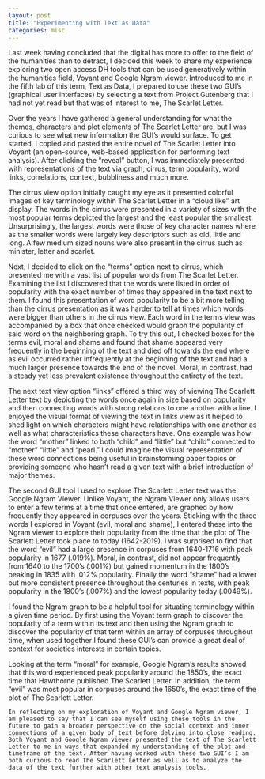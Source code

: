 ```yaml
---
layout: post
title: "Experimenting with Text as Data"
categories: misc
---
```

Last week having concluded that the digital has more to offer to the field of the humanities than to detract, I decided this week to share my experience exploring two open access DH tools that can be used generatively within the humanities field, Voyant and Google Ngram viewer. Introduced to me in the fifth lab of this term, Text as Data, I prepared to use these two GUI’s (graphical user interfaces) by selecting a text from Project Gutenberg that I had not yet read but that was of interest to me, The Scarlet Letter.

Over the years I have gathered a general understanding for what the themes, characters and plot elements of The Scarlet Letter are, but I was curious to see what new information the GUI’s would surface. To get started, I copied and pasted the entire novel of The Scarlet Letter into Voyant (an open-source, web-based application for performing text analysis). After clicking the “reveal” button, I was immediately presented with representations of the text via graph, cirrus, term popularity, word links, correlations, context, bubbliness and much more. 

The cirrus view option initially caught my eye as it presented colorful images of key terminology within The Scarlet Letter in a “cloud like” art display. The words in the cirrus were presented in a variety of sizes with the most popular terms depicted the largest and the least popular the smallest. Unsurprisingly, the largest words were those of key character names where as the smaller words were largely key descriptors such as old, little and long. A few medium sized nouns were also present in the cirrus such as minister, letter and scarlet. 

Next, I decided to click on the “terms” option next to cirrus, which presented me with a vast list of popular words from The Scarlet Letter. Examining the list I discovered that the words were listed in order of popularity with the exact number of times they appeared in the text next to them.  I found this presentation of word popularity to be a bit more telling than the cirrus presentation as it was harder to tell at times which words were bigger than others in the cirrus view. Each word in the terms view was accompanied by a box that once checked would graph the popularity of said word on the neighboring graph. To try this out, I checked boxes for the terms evil, moral and shame and found that shame appeared very frequently in the beginning of the text and died off towards the end where as evil occurred rather infrequently at the beginning of the text and had a much larger presence towards the end of the novel. Moral, in contrast, had a steady yet less prevalent existence throughout the entirety of the text. 

The next text view option “links” offered a third way of viewing The Scarlett Letter text by depicting the words once again in size based on popularity and then connecting words with strong relations to one another with a line. I enjoyed the visual format of viewing the text in links view as it helped to shed light on which characters might have relationships with one another as well as what characteristics these characters have. One example was how the word “mother” linked to both “child” and “little” but “child” connected to “mother” “little” and “pearl.” I could imagine the visual representation of these word connections being useful in brainstorming paper topics or providing someone who hasn’t read a given text with a brief introduction of major themes. 

The second GUI tool I used to explore The Scarlett Letter text was the Google Ngram Viewer. Unlike Voyant, the Ngram Viewer only allows users to enter a few terms at a time that once entered, are graphed by how frequently they appeared in corpuses over the years. Sticking with the three words I explored in Voyant (evil, moral and shame), I entered these into the Ngram viewer to explore their popularity from the time that the plot of The Scarlett Letter took place to today (1642-2019). I was surprised to find that the word “evil” had a large presence in corpuses from 1640-1716 with peak popularity in 1677 (.019%). Moral, in contrast, did not appear frequently from 1640 to the 1700’s (.001%) but gained momentum in the 1800’s peaking in 1835 with .012% popularity. Finally the word “shame” had a lower but more consistent presence throughout the centuries in texts, with peak popularity in the 1800’s (.007%) and the lowest popularity today (.0049%).  

I found the Ngram graph to be a helpful tool for situating terminology within a given time period. By first using the Voyant term graph to discover the popularity of a term within its text and then using the Ngram graph to discover the popularity of that term within an array of corpuses throughout time, when used together I found these GUI’s can provide a great deal of context for societies interests in certain topics. 

Looking at the term “moral” for example, Google Ngram’s results showed that this word experienced peak popularity around the 1850’s, the exact time that Hawthorne published The Scarlett Letter. In addition, the term “evil” was most popular in corpuses around the 1650’s, the exact time of the plot of The Scarlett Letter.

	In reflecting on my exploration of Voyant and Google Ngram viewer, I am pleased to say that I can see myself using these tools in the future to gain a broader perspective on the social context and inner connections of a given body of text before delving into close reading. Both Voyant and Google Ngram viewer presented the text of The Scarlett Letter to me in ways that expanded my understanding of the plot and timeframe of the text. After having worked with these two GUI’s I am both curious to read The Scarlett Letter as well as to analyze the data of the text further with other text analysis tools. 

